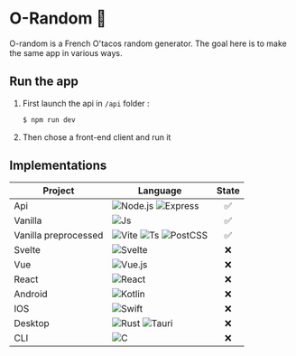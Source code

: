 # O-Random 🎲
O-random is a French O'tacos random generator.
The goal here is to make the same app in various ways.

## Run the app

1. First launch the api in `/api` folder :
    ```bash
    $ npm run dev
    ```

2. Then chose a front-end client and run it


## Implementations 
| **Project**          | **Language**                                                                                                                                                                                                                                                                                                                                            | **State** |
| -------------------- | ------------------------------------------------------------------------------------------------------------------------------------------------------------------------------------------------------------------------------------------------------------------------------------------------------------------------------------------------------- | :-------: |
| Api                  | <img alt="Node.js" src="https://img.shields.io/badge/-Nodejs-3c873a?style=flat-square&logo=Node.js&logoColor=white" /> <img alt="Express" src="https://img.shields.io/badge/-Nodejs-353535?style=flat-square&logo=Express&logoColor=white" />                                                                                                           |     ✅     |
| Vanilla              | <img alt="Js" src="https://img.shields.io/badge/-JS-F7DF1E?style=flat-square&logo=JavaScript&logoColor=black" />                                                                                                                                                                                                                                        |     ✅     |
| Vanilla preprocessed | <img alt="Vite" src="https://img.shields.io/badge/-Vite-646CFF?style=flat-square&logo=Vite&logoColor=white" /> <img alt="Ts" src="https://img.shields.io/badge/-TS-3178C6?style=flat-square&logo=TypeScript&logoColor=white" /> <img alt="PostCSS" src="https://img.shields.io/badge/-PostCSS-DD3A0A?style=flat-square&logo=PostCSS&logoColor=white" /> |     ✅     |
| Svelte               | <img alt="Svelte" src="https://img.shields.io/badge/-Svelte-FF3E00?style=flat-square&logo=Svelte&logoColor=white" />                                                                                                                                                                                                                                    |     ❌     |
| Vue                  | <img alt="Vue.js" src="https://img.shields.io/badge/-Vue.js-4FC08D?style=flat-square&logo=Vue.js&logoColor=white" />                                                                                                                                                                                                                                    |     ❌     |
| React                | <img alt="React" src="https://img.shields.io/badge/-React-61DAFB?style=flat-square&logo=React&logoColor=black" />                                                                                                                                                                                                                                       |     ❌     |
| Android              | <img alt="Kotlin" src="https://img.shields.io/badge/-Kotlin-7F52FF?style=flat-square&logo=Kotlin&logoColor=white" />                                                                                                                                                                                                                                    |     ❌     |
| IOS                  | <img alt="Swift" src="https://img.shields.io/badge/-Swift-F05138?style=flat-square&logo=Swift&logoColor=white" />                                                                                                                                                                                                                                       |     ❌     |
| Desktop              | <img alt="Rust" src="https://img.shields.io/badge/-Rust-000000?style=flat-square&logo=Rust&logoColor=white" /> <img alt="Tauri" src="https://img.shields.io/badge/-Tauri-FFC131?style=flat-square&logo=Tauri&logoColor=black" />                                                                                                                        |     ❌     |
| CLI                  | <img alt="C" src="https://img.shields.io/badge/-C-A8B9CC?style=flat-square&logo=C&logoColor=black" />                                                                                                                                                                                                                                                   |     ❌     |
